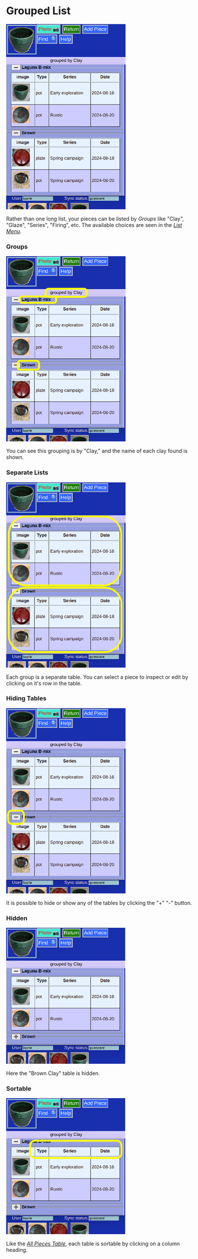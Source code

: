 # Grouped List

![](ListGroup.png)

Rather than one long list, your pieces can be listed by _Groups_ like "Clay", "Glaze", "Series", "Firing", etc. The available choices are seen in the [_List Menu_](ListMenu.md).

### Groups

![](ListGroup1.png)

You can see this grouping is by "Clay," and the name of each clay found is shown.

### Separate Lists

![](ListGroup2.png) 

Each group is a separate table. You can select a piece to inspect or edit by clicking on it's row in the table.

### Hiding Tables

![](ListGroup3.png)

It is possible to hide or show any of the tables by clicking the "+" "-" button.

### Hidden

![](ListGroup4.png)

Here the "Brown Clay" table is hidden.

### Sortable

![](ListGroup5.png)

Like the [_All Pieces Table_](AllPieces.md), each table is sortable by clicking on a column heading.